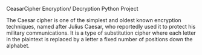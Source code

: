 CeasarCipher Encryption/ Decryption Python Project

The Caesar cipher is one of the simplest and oldest known encryption techniques, named after Julius Caesar, who reportedly used it to protect his military communications. It is a type of substitution cipher where each letter in the plaintext is replaced by a letter a fixed number of positions down the alphabet.
